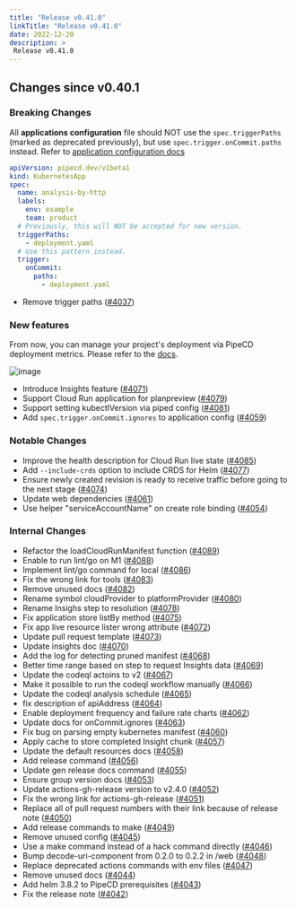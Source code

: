 ```yaml
---
title: "Release v0.41.0"
linkTitle: "Release v0.41.0"
date: 2022-12-20
description: >
 Release v0.41.0
---
```


## Changes since v0.40.1

### Breaking Changes

All __applications configuration__ file should NOT use the `spec.triggerPaths` (marked as deprecated previously), but use `spec.trigger.onCommit.paths` instead. Refer to [application configuration docs](/docs/user-guide/configuration-reference/#deploymenttrigger)

```yaml
apiVersion: pipecd.dev/v1beta1
kind: KubernetesApp
spec:
  name: analysis-by-http
  labels:
    env: example
    team: product
  # Previously, this will NOT be accepted for new version.
  triggerPaths:
    - deployment.yaml
  # Use this pattern instead.
  trigger:
    onCommit:
      paths:
        - deployment.yaml
```

* Remove trigger paths ([#4037](https://github.com/pipe-cd/pipecd/pull/4037))

### New features

From now, you can manage your project's deployment via PipeCD deployment metrics. Please refer to the [docs](/docs/user-guide/insights/).

![image](/images/insights.png)

* Introduce Insights feature ([#4071](https://github.com/pipe-cd/pipecd/pull/4071))
* Support Cloud Run application for planpreview ([#4079](https://github.com/pipe-cd/pipecd/pull/4079))
* Support setting kubectlVersion via piped config ([#4081](https://github.com/pipe-cd/pipecd/pull/4081))
* Add `spec.trigger.onCommit.ignores` to application config ([#4059](https://github.com/pipe-cd/pipecd/pull/4059))

### Notable Changes

* Improve the health description for Cloud Run live state ([#4085](https://github.com/pipe-cd/pipecd/pull/4085))
* Add `--include-crds` option to include CRDS for Helm ([#4077](https://github.com/pipe-cd/pipecd/pull/4077))
* Ensure newly created revision is ready to receive traffic before going to the next stage ([#4074](https://github.com/pipe-cd/pipecd/pull/4074))
* Update web dependencies ([#4061](https://github.com/pipe-cd/pipecd/pull/4061))
* Use helper "serviceAccountName" on create role binding ([#4054](https://github.com/pipe-cd/pipecd/pull/4054))

### Internal Changes

* Refactor the loadCloudRunManifest function ([#4089](https://github.com/pipe-cd/pipecd/pull/4089))
* Enable to run lint/go on M1 ([#4088](https://github.com/pipe-cd/pipecd/pull/4088))
* Implement lint/go command for local ([#4086](https://github.com/pipe-cd/pipecd/pull/4086))
* Fix the wrong link for tools ([#4083](https://github.com/pipe-cd/pipecd/pull/4083))
* Remove unused docs ([#4082](https://github.com/pipe-cd/pipecd/pull/4082))
* Rename symbol cloudProvider to platformProvider ([#4080](https://github.com/pipe-cd/pipecd/pull/4080))
* Rename Insighs step to resolution ([#4078](https://github.com/pipe-cd/pipecd/pull/4078))
* Fix application store listBy method ([#4075](https://github.com/pipe-cd/pipecd/pull/4075))
* Fix app live resource lister wrong attribute ([#4072](https://github.com/pipe-cd/pipecd/pull/4072))
* Update pull request template ([#4073](https://github.com/pipe-cd/pipecd/pull/4073))
* Update insights doc ([#4070](https://github.com/pipe-cd/pipecd/pull/4070))
* Add the log for detecting pruned manifest ([#4068](https://github.com/pipe-cd/pipecd/pull/4068))
* Better time range based on step to request Insights data ([#4069](https://github.com/pipe-cd/pipecd/pull/4069))
* Update the codeql actoins to v2 ([#4067](https://github.com/pipe-cd/pipecd/pull/4067))
* Make it possible to run the codeql workflow manually ([#4066](https://github.com/pipe-cd/pipecd/pull/4066))
* Update the codeql analysis schedule ([#4065](https://github.com/pipe-cd/pipecd/pull/4065))
* fix description of apiAddress ([#4064](https://github.com/pipe-cd/pipecd/pull/4064))
* Enable deployment frequency and failure rate charts ([#4062](https://github.com/pipe-cd/pipecd/pull/4062))
* Update docs for onCommit.ignores ([#4063](https://github.com/pipe-cd/pipecd/pull/4063))
* Fix bug on parsing empty kubernetes manifest ([#4060](https://github.com/pipe-cd/pipecd/pull/4060))
* Apply cache to store completed Insight chunk ([#4057](https://github.com/pipe-cd/pipecd/pull/4057))
* Update the default resources docs ([#4058](https://github.com/pipe-cd/pipecd/pull/4058))
* Add release command ([#4056](https://github.com/pipe-cd/pipecd/pull/4056))
* Update gen release docs command ([#4055](https://github.com/pipe-cd/pipecd/pull/4055))
* Ensure group version docs ([#4053](https://github.com/pipe-cd/pipecd/pull/4053))
* Update actions-gh-release version to v2.4.0 ([#4052](https://github.com/pipe-cd/pipecd/pull/4052))
* Fix the wrong link for actions-gh-release ([#4051](https://github.com/pipe-cd/pipecd/pull/4051))
* Replace all of pull request numbers with their link because of release note ([#4050](https://github.com/pipe-cd/pipecd/pull/4050))
* Add release commands to make ([#4049](https://github.com/pipe-cd/pipecd/pull/4049))
* Remove unused config ([#4045](https://github.com/pipe-cd/pipecd/pull/4045))
* Use a make command instead of a hack command directly ([#4046](https://github.com/pipe-cd/pipecd/pull/4046))
* Bump decode-uri-component from 0.2.0 to 0.2.2 in /web ([#4048](https://github.com/pipe-cd/pipecd/pull/4048))
* Replace deprecated actions commands with env files ([#4047](https://github.com/pipe-cd/pipecd/pull/4047))
* Remove unused docs ([#4044](https://github.com/pipe-cd/pipecd/pull/4044))
* Add helm 3.8.2 to PipeCD prerequisites ([#4043](https://github.com/pipe-cd/pipecd/pull/4043))
* Fix the release note ([#4042](https://github.com/pipe-cd/pipecd/pull/4042))
